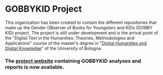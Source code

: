 # GOBBYKID Project

This organization has been created to contain the different repositories that make up the Gender OBserver of Books for Youngsters and KIDs (GOBBY KID) project.
The project is still under development and is the arrival point of the "Digital Text in the Humanities: Theories, Methodologies and Applications" course of the master's degree in "[Digital Humanities and Digital Knowledge](https://corsi.unibo.it/2cycle/DigitalHumanitiesKnowledge)" of the University of Bologna.

### The [project website](https://the-gobbykid-project.gitbook.io/gobbykid-project/) containing GOBBYKID analyses and reports is now available.
